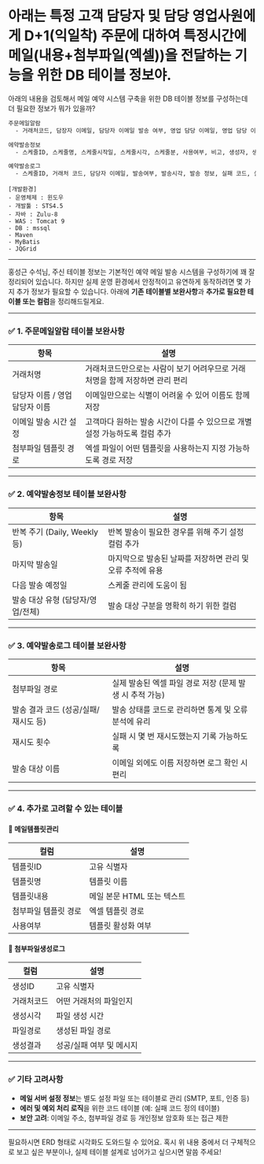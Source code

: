 # 아래는 특정 고객 담당자 및 담당 영업사원에게 D+1(익일착) 주문에 대하여 특정시간에 메일(내용+첨부파일(엑셀))을 전달하는 기능을 위한 DB 테이블 정보야.
아래의 내용을 검토해서 메일 예약 시스템 구축을 위한 DB 테이블 정보를 구성하는데 더 필요한 정보가 뭐가 있을까?

```diff
주문메일알람
  - 거래처코드, 담장자 이메일, 담당자 이메일 발송 여부, 영업 담당 이메일, 영업 담당 이메일 발송 여부, 비고, 생성자, 생성일, 수정자, 수정일

에약발송정보
  - 스케줄ID, 스케줄명, 스케줄시작일, 스케줄시각, 스케줄분, 사용여부, 비고, 생성자, 생성일, 수정자, 수정일

예약발송로그
  - 스케줄ID, 거래처 코드, 담당자 이메일, 발송여부, 발송시각, 발송 정보, 실패 코드, 실패 메시지, 생성자, 생성일
```
```
[개발환경]
- 운영체제 : 윈도우
- 개발툴 : STS4.5
- 자바 : Zulu-8
- WAS : Tomcat 9
- DB : mssql
- Maven
- MyBatis
- JQGrid
```

---------------------------------------------------------------------

홍성근 수석님, 주신 테이블 정보는 기본적인 예약 메일 발송 시스템을 구성하기에 꽤 잘 정리되어 있습니다. 하지만 실제 운영 환경에서 안정적이고 유연하게 동작하려면 몇 가지 추가 정보가 필요할 수 있습니다. 아래에 **기존 테이블별 보완사항**과 **추가로 필요한 테이블 또는 컬럼**을 정리해드릴게요.

---

### ✅ 1. **주문메일알람 테이블 보완사항**
| 항목 | 설명 |
|------|------|
| 거래처명 | 거래처코드만으로는 사람이 보기 어려우므로 거래처명을 함께 저장하면 관리 편리 |
| 담당자 이름 / 영업 담당자 이름 | 이메일만으로는 식별이 어려울 수 있어 이름도 함께 저장 |
| 이메일 발송 시간 설정 | 고객마다 원하는 발송 시간이 다를 수 있으므로 개별 설정 가능하도록 컬럼 추가 |
| 첨부파일 템플릿 경로 | 엑셀 파일이 어떤 템플릿을 사용하는지 지정 가능하도록 경로 저장 |

---

### ✅ 2. **예약발송정보 테이블 보완사항**
| 항목 | 설명 |
|------|------|
| 반복 주기 (Daily, Weekly 등) | 반복 발송이 필요한 경우를 위해 주기 설정 컬럼 추가 |
| 마지막 발송일 | 마지막으로 발송된 날짜를 저장하면 관리 및 오류 추적에 유용 |
| 다음 발송 예정일 | 스케줄 관리에 도움이 됨 |
| 발송 대상 유형 (담당자/영업/전체) | 발송 대상 구분을 명확히 하기 위한 컬럼 |

---

### ✅ 3. **예약발송로그 테이블 보완사항**
| 항목 | 설명 |
|------|------|
| 첨부파일 경로 | 실제 발송된 엑셀 파일 경로 저장 (문제 발생 시 추적 가능) |
| 발송 결과 코드 (성공/실패/재시도 등) | 발송 상태를 코드로 관리하면 통계 및 오류 분석에 유리 |
| 재시도 횟수 | 실패 시 몇 번 재시도했는지 기록 가능하도록 |
| 발송 대상 이름 | 이메일 외에도 이름 저장하면 로그 확인 시 편리 |

---

### ✅ 4. **추가로 고려할 수 있는 테이블**
#### 📌 **메일템플릿관리**
| 컬럼 | 설명 |
|------|------|
| 템플릿ID | 고유 식별자 |
| 템플릿명 | 템플릿 이름 |
| 템플릿내용 | 메일 본문 HTML 또는 텍스트 |
| 첨부파일 템플릿 경로 | 엑셀 템플릿 경로 |
| 사용여부 | 템플릿 활성화 여부 |

#### 📌 **첨부파일생성로그**
| 컬럼 | 설명 |
|------|------|
| 생성ID | 고유 식별자 |
| 거래처코드 | 어떤 거래처의 파일인지 |
| 생성시각 | 파일 생성 시간 |
| 파일경로 | 생성된 파일 경로 |
| 생성결과 | 성공/실패 여부 및 메시지 |

---

### ✅ 기타 고려사항
- **메일 서버 설정 정보**는 별도 설정 파일 또는 테이블로 관리 (SMTP, 포트, 인증 등)
- **에러 및 예외 처리 로직**을 위한 코드 테이블 (예: 실패 코드 정의 테이블)
- **보안 고려**: 이메일 주소, 첨부파일 경로 등 개인정보 암호화 또는 접근 제한

---

필요하시면 ERD 형태로 시각화도 도와드릴 수 있어요. 혹시 위 내용 중에서 더 구체적으로 보고 싶은 부분이나, 실제 테이블 설계로 넘어가고 싶으시면 말씀 주세요!
